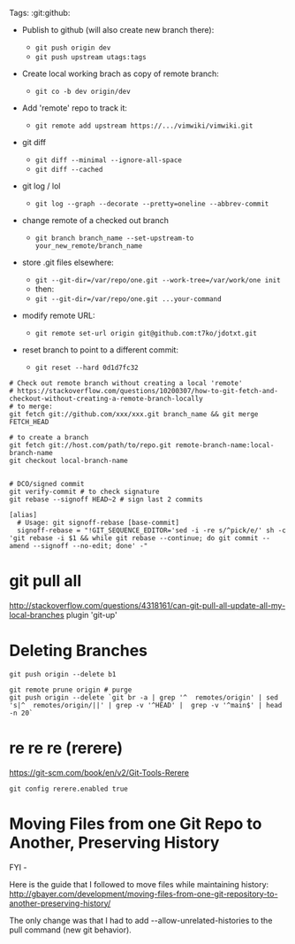 Tags: :git:github:

* Publish to github (will also create new branch there):
  - `git push origin dev`
  - `git push upstream utags:tags`

* Create local working brach as copy of remote branch:
  - `git co -b dev origin/dev`

* Add 'remote' repo to track it:
  - `git remote add upstream https://.../vimwiki/vimwiki.git`

* git diff
  - `git diff --minimal --ignore-all-space`
  - `git diff --cached`

* git log / lol
  - `git log --graph --decorate --pretty=oneline --abbrev-commit`

* change remote of a checked out branch
  - `git branch branch_name --set-upstream-to your_new_remote/branch_name`

* store .git files elsewhere:
  - `git --git-dir=/var/repo/one.git --work-tree=/var/work/one init`
  - then:
  - `git --git-dir=/var/repo/one.git ...your-command`

* modify remote URL:
   * `git remote set-url origin git@github.com:t7ko/jdotxt.git`

* reset branch to point to a different commit:
   * `git reset --hard 0d1d7fc32`

```
# Check out remote branch without creating a local 'remote'
# https://stackoverflow.com/questions/10200307/how-to-git-fetch-and-checkout-without-creating-a-remote-branch-locally
# to merge:
git fetch git://github.com/xxx/xxx.git branch_name && git merge FETCH_HEAD

# to create a branch
git fetch git://host.com/path/to/repo.git remote-branch-name:local-branch-name
git checkout local-branch-name


# DCO/signed commit
git verify-commit # to check signature
git rebase --signoff HEAD~2 # sign last 2 commits

[alias]
  # Usage: git signoff-rebase [base-commit]
  signoff-rebase = "!GIT_SEQUENCE_EDITOR='sed -i -re s/^pick/e/' sh -c 'git rebase -i $1 && while git rebase --continue; do git commit --amend --signoff --no-edit; done' -"
```


# git pull all

http://stackoverflow.com/questions/4318161/can-git-pull-all-update-all-my-local-branches
plugin 'git-up'


# Deleting Branches

```
git push origin --delete b1

git remote prune origin # purge
git push origin --delete `git br -a | grep '^  remotes/origin' | sed 's|^  remotes/origin/||' | grep -v '^HEAD' |  grep -v '^main$' | head -n 20`
```


# re re re (rerere)

https://git-scm.com/book/en/v2/Git-Tools-Rerere

`git config rerere.enabled true`


# Moving Files from one Git Repo to Another, Preserving History

FYI -

Here is the guide that I followed to move files while maintaining history:
http://gbayer.com/development/moving-files-from-one-git-repository-to-another-preserving-history/

The only change was that I had to add --allow-unrelated-histories to the pull command (new git behavior).


